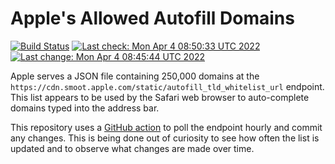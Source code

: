 # Apple's Allowed Autofill Domains

[![Build Status](https://img.shields.io/github/workflow/status/b0o/apple-autofill-domains/update)](https://github.com/b0o/apple-autofill-domains/actions/workflows/update.yaml)
[![Last check: Mon Apr  4 08:50:33 UTC 2022](https://img.shields.io/date/1649062233?label=last%20check)](https://github.com/b0o/apple-autofill-domains/actions/runs/2088746118)
[![Last change: Mon Apr  4 08:45:44 UTC 2022](https://img.shields.io/date/1649061944?color=orange&label=last%20change)](https://github.com/b0o/apple-autofill-domains/commit/%%COMMIT%%)

Apple serves a JSON file containing 250,000 domains at the `https://cdn.smoot.apple.com/static/autofill_tld_whitelist_url` endpoint. This list appears to be used by the Safari web browser to auto-complete domains typed into the address bar.

This repository uses a [GitHub action](https://github.com/b0o/apple-autofill-domains/actions/workflows/update.yaml) to poll the endpoint hourly and commit any changes. This is being done out of curiosity to see how often the list is updated and to observe what changes are made over time.
